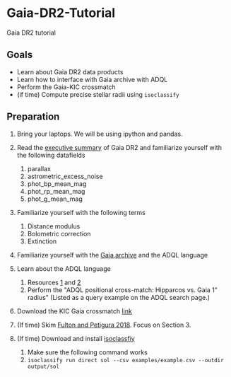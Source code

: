 # Gaia-DR2-Tutorial

Gaia DR2 tutorial

## Goals

- Learn about Gaia DR2 data products
- Learn how to interface with Gaia archive with ADQL
- Perform the Gaia-KIC crossmatch
- (if time) Compute precise stellar radii using `isoclassify`

## Preparation 


1. Bring your laptops. We will be using ipython and pandas. 

1. Read the [executive summary](https://gea.esac.esa.int/archive/documentation/GDR2/index.html) of Gaia DR2 and familiarize yourself with the following datafields

   1. parallax
   1. astrometric_excess_noise
   1. phot_bp_mean_mag
   1. phot_rp_mean_mag 
   1. phot_g_mean_mag

1. Familiarize yourself with the following terms

   1. Distance modulus
   1. Bolometric correction
   1. Extinction 
   
1. Familiarize yourself with the [Gaia archive](https://gea.esac.esa.int/archive/) and the ADQL language

1. Learn about the ADQL language 
   
   1. Resources [1](https://gea.esac.esa.int/archive-help/adql/index.html) and [2](https://www.cosmos.esa.int/documents/915837/915858/ADQL_handson_slides.pdf/652b9120-a3fe-4857-b5eb-933b476687ad)
   1. Perform the "ADQL positional cross-match: Hipparcos vs. Gaia 1" radius" (Listed as a query example on the ADQL search page.)

1. Download the KIC Gaia crossmatch [link](https://www.dropbox.com/sh/rqrd0xcfrunwq3a/AABST14YsIwZAYH4cnfo7x8Aa?dl=0)

1. (If time) Skim [Fulton and Petigura 2018](https://arxiv.org/abs/1805.01453). Focus on Section 3.

1. (If time) Download and install [isoclassfiy](https://github.com/petigura/isoclassify)
    
    1. Make sure the following command works
    1. `isoclassify run direct sol --csv examples/example.csv --outdir output/sol`
  
